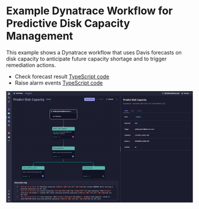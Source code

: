 # Example Dynatrace Workflow for Predictive Disk Capacity Management

This example shows a Dynatrace workflow that uses Davis forecasts on disk capacity to anticipate
future capacity shortage and to trigger remediation actions.

- Check forecast result [TypeScript code](check_prediction_ts_action.js)
- Raise alarm events [TypeScript code](raise_violation_events_ts_action.js)

![](workflow.png)